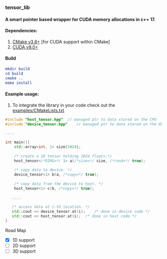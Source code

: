 ### tensor_lib
#### A smart pointer based wrapper for CUDA memory allocations in c++ 17.

#### Dependencies:

1. [CMake v3.8+](https://cmake.org/download/) [for CUDA support within CMake]
2. [CUDA v9.0+](https://developer.nvidia.com/cuda-92-download-archive) 

#### Build

```cmake
mkdir build
cd build
cmake ..
make install
```

#### Example usage:

1. To integrate the library in your code check out the [examples/CMakeLists.txt](https://github.com/KaunilD/tensor_lib/blob/master/examples/CMakeLists.txt)

```c++
#include "host_tensor.hpp"	// managed ptr to data stored on the CPU
#include "device_tensor.hpp"	// managed ptr to data stored on the GPU

....
    
int main(){
    std::array<int, 1> size{1024};
    
    /* create a 1D tensor holding 1024 floats.*/
    host_tensor</*DIMS=*/ 1> a(/*size=*/ size, /*rand=*/ true);
    
    /* copy data to device. */
    device_tensor<1> b(a, /*copy=*/ true);
    
    /* copy data from the device to host. */
    host_tensor<1> c(b, /*copy=*/ true);
    
   .... 
         
   /* access data at i-th location. */
   std::cout << device_tensor.at(i);	/* done in device code */
   std::cout << host_tensor.at(i);	/* done in host code */
}
```



Road Map

- [x] 1D support
- [ ] 2D support
- [ ] 3D support
